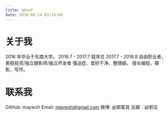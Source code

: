 ```yaml
---
title: about
date: 2018-06-14 03:14:04
---
```


# 关于我

2016 年毕业于东南大学。
2016.7 - 2017.7 程序员
2017.7 - 2018.9 自由职业者，美股投资/独立摄影师/独立开发者
强迫症、爱好干净、整理癖。
擅长编程，摄影，写作。

# 联系我

GitHub: maywzh
Email: maywzh@gmail.com
微博: @邪葉見
豆瓣：@邪见
